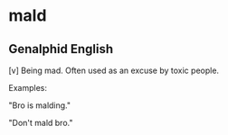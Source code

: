 # mald
## Genalphid English

[v] Being mad. Often used as an excuse by toxic people.

Examples:

"Bro is malding."

"Don't mald bro."
